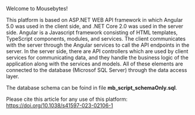 Welcome to Mousebytes! 

This platform is based on ASP.NET WEB API framework in which Angular 5.0 was used in the client side, and .NET Core 2.0 was used in the server side. Angular is a Javascript framework consisting of HTML templates, TypeScript components, modules, and services. The client 
communicates with the server through the Angular services to call the API endpoints in the server. In the server side, there are API controllers which are used by client services for communicating data, and they handle the business logic of the application along with the services and models. All of these elements are connected to the database (Microsof SQL Server) through the data access layer.

The database schema can be foind in file <b>mb_script_schemaOnly.sql</b>.

Please cite this article for any use of this platform: https://doi.org/10.1038/s41597-023-02106-1
